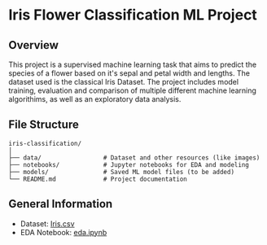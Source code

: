 # Iris Flower Classification ML Project

## Overview
This project is a supervised machine learning task that aims to predict the species of a flower based on it's sepal and petal width and lengths. The dataset used is the classical Iris Dataset. The project includes model training, evaluation and comparison of multiple different machine learning algorithims, as well as an exploratory data analysis.

## File Structure
```
iris-classification/
│
├── data/                 # Dataset and other resources (like images)
├── notebooks/            # Jupyter notebooks for EDA and modeling
├── models/               # Saved ML model files (to be added)
└── README.md             # Project documentation
```

## General Information
- Dataset: [Iris.csv](data/Iris.csv)
- EDA Notebook: [eda.ipynb](notebooks/eda.ipynb)
